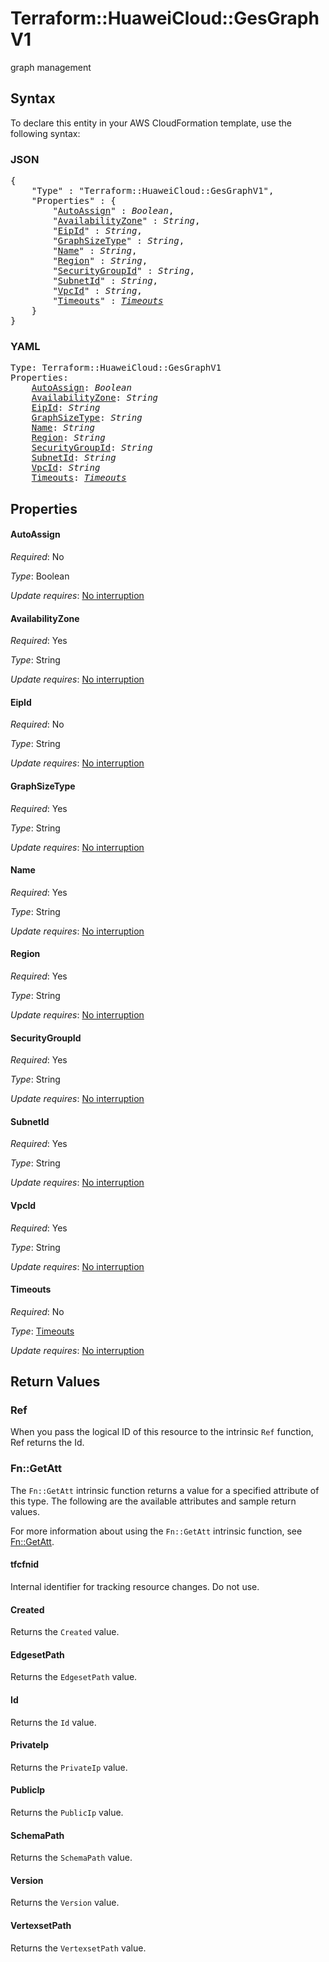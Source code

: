 # Terraform::HuaweiCloud::GesGraphV1

graph management

## Syntax

To declare this entity in your AWS CloudFormation template, use the following syntax:

### JSON

<pre>
{
    "Type" : "Terraform::HuaweiCloud::GesGraphV1",
    "Properties" : {
        "<a href="#autoassign" title="AutoAssign">AutoAssign</a>" : <i>Boolean</i>,
        "<a href="#availabilityzone" title="AvailabilityZone">AvailabilityZone</a>" : <i>String</i>,
        "<a href="#eipid" title="EipId">EipId</a>" : <i>String</i>,
        "<a href="#graphsizetype" title="GraphSizeType">GraphSizeType</a>" : <i>String</i>,
        "<a href="#name" title="Name">Name</a>" : <i>String</i>,
        "<a href="#region" title="Region">Region</a>" : <i>String</i>,
        "<a href="#securitygroupid" title="SecurityGroupId">SecurityGroupId</a>" : <i>String</i>,
        "<a href="#subnetid" title="SubnetId">SubnetId</a>" : <i>String</i>,
        "<a href="#vpcid" title="VpcId">VpcId</a>" : <i>String</i>,
        "<a href="#timeouts" title="Timeouts">Timeouts</a>" : <i><a href="timeouts.md">Timeouts</a></i>
    }
}
</pre>

### YAML

<pre>
Type: Terraform::HuaweiCloud::GesGraphV1
Properties:
    <a href="#autoassign" title="AutoAssign">AutoAssign</a>: <i>Boolean</i>
    <a href="#availabilityzone" title="AvailabilityZone">AvailabilityZone</a>: <i>String</i>
    <a href="#eipid" title="EipId">EipId</a>: <i>String</i>
    <a href="#graphsizetype" title="GraphSizeType">GraphSizeType</a>: <i>String</i>
    <a href="#name" title="Name">Name</a>: <i>String</i>
    <a href="#region" title="Region">Region</a>: <i>String</i>
    <a href="#securitygroupid" title="SecurityGroupId">SecurityGroupId</a>: <i>String</i>
    <a href="#subnetid" title="SubnetId">SubnetId</a>: <i>String</i>
    <a href="#vpcid" title="VpcId">VpcId</a>: <i>String</i>
    <a href="#timeouts" title="Timeouts">Timeouts</a>: <i><a href="timeouts.md">Timeouts</a></i>
</pre>

## Properties

#### AutoAssign

_Required_: No

_Type_: Boolean

_Update requires_: [No interruption](https://docs.aws.amazon.com/AWSCloudFormation/latest/UserGuide/using-cfn-updating-stacks-update-behaviors.html#update-no-interrupt)

#### AvailabilityZone

_Required_: Yes

_Type_: String

_Update requires_: [No interruption](https://docs.aws.amazon.com/AWSCloudFormation/latest/UserGuide/using-cfn-updating-stacks-update-behaviors.html#update-no-interrupt)

#### EipId

_Required_: No

_Type_: String

_Update requires_: [No interruption](https://docs.aws.amazon.com/AWSCloudFormation/latest/UserGuide/using-cfn-updating-stacks-update-behaviors.html#update-no-interrupt)

#### GraphSizeType

_Required_: Yes

_Type_: String

_Update requires_: [No interruption](https://docs.aws.amazon.com/AWSCloudFormation/latest/UserGuide/using-cfn-updating-stacks-update-behaviors.html#update-no-interrupt)

#### Name

_Required_: Yes

_Type_: String

_Update requires_: [No interruption](https://docs.aws.amazon.com/AWSCloudFormation/latest/UserGuide/using-cfn-updating-stacks-update-behaviors.html#update-no-interrupt)

#### Region

_Required_: Yes

_Type_: String

_Update requires_: [No interruption](https://docs.aws.amazon.com/AWSCloudFormation/latest/UserGuide/using-cfn-updating-stacks-update-behaviors.html#update-no-interrupt)

#### SecurityGroupId

_Required_: Yes

_Type_: String

_Update requires_: [No interruption](https://docs.aws.amazon.com/AWSCloudFormation/latest/UserGuide/using-cfn-updating-stacks-update-behaviors.html#update-no-interrupt)

#### SubnetId

_Required_: Yes

_Type_: String

_Update requires_: [No interruption](https://docs.aws.amazon.com/AWSCloudFormation/latest/UserGuide/using-cfn-updating-stacks-update-behaviors.html#update-no-interrupt)

#### VpcId

_Required_: Yes

_Type_: String

_Update requires_: [No interruption](https://docs.aws.amazon.com/AWSCloudFormation/latest/UserGuide/using-cfn-updating-stacks-update-behaviors.html#update-no-interrupt)

#### Timeouts

_Required_: No

_Type_: <a href="timeouts.md">Timeouts</a>

_Update requires_: [No interruption](https://docs.aws.amazon.com/AWSCloudFormation/latest/UserGuide/using-cfn-updating-stacks-update-behaviors.html#update-no-interrupt)

## Return Values

### Ref

When you pass the logical ID of this resource to the intrinsic `Ref` function, Ref returns the Id.

### Fn::GetAtt

The `Fn::GetAtt` intrinsic function returns a value for a specified attribute of this type. The following are the available attributes and sample return values.

For more information about using the `Fn::GetAtt` intrinsic function, see [Fn::GetAtt](https://docs.aws.amazon.com/AWSCloudFormation/latest/UserGuide/intrinsic-function-reference-getatt.html).

#### tfcfnid

Internal identifier for tracking resource changes. Do not use.

#### Created

Returns the <code>Created</code> value.

#### EdgesetPath

Returns the <code>EdgesetPath</code> value.

#### Id

Returns the <code>Id</code> value.

#### PrivateIp

Returns the <code>PrivateIp</code> value.

#### PublicIp

Returns the <code>PublicIp</code> value.

#### SchemaPath

Returns the <code>SchemaPath</code> value.

#### Version

Returns the <code>Version</code> value.

#### VertexsetPath

Returns the <code>VertexsetPath</code> value.

